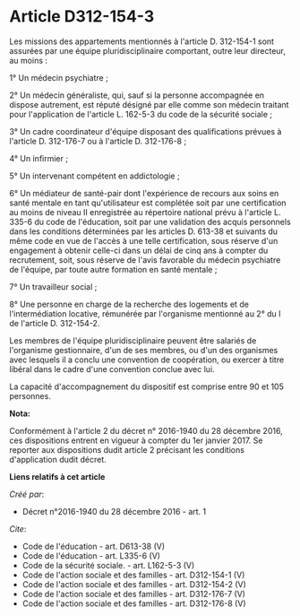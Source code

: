 # Article D312-154-3

Les missions des appartements mentionnés à l'article D. 312-154-1 sont assurées par une équipe pluridisciplinaire comportant,
outre leur directeur, au moins : 

1° Un médecin psychiatre ; 

2° Un médecin généraliste, qui, sauf si la personne accompagnée en dispose autrement, est réputé désigné par elle comme son
médecin traitant pour l'application de l'article L. 162-5-3 du code de la sécurité sociale ; 

3° Un cadre coordinateur d'équipe disposant des qualifications prévues à l'article D. 312-176-7 ou à l'article D.
312-176-8 ; 

4° Un infirmier ; 

5° Un intervenant compétent en addictologie ; 

6° Un médiateur de santé-pair dont l'expérience de recours aux soins en santé mentale en tant qu'utilisateur est complétée
soit par une certification au moins de niveau II enregistrée au répertoire national prévu à l'article L. 335-6 du code de
l'éducation, soit par une validation des acquis personnels dans les conditions déterminées par les articles D. 613-38 et
suivants du même code en vue de l'accès à une telle certification, sous réserve d'un engagement à obtenir celle-ci dans un
délai de cinq ans à compter du recrutement, soit, sous réserve de l'avis favorable du médecin psychiatre de l'équipe, par
toute autre formation en santé mentale ; 

7° Un travailleur social ; 

8° Une personne en charge de la recherche des logements et de l'intermédiation locative, rémunérée par l'organisme mentionné
au 2° du I de l'article D. 312-154-2. 

Les membres de l'équipe pluridisciplinaire peuvent être salariés de l'organisme gestionnaire, d'un de ses membres, ou d'un
des organismes avec lesquels il a conclu une convention de coopération, ou exercer à titre libéral dans le cadre d'une
convention conclue avec lui. 

La capacité d'accompagnement du dispositif est comprise entre 90 et 105 personnes.

**Nota:**

Conformément à l'article 2 du décret n° 2016-1940 du 28 décembre 2016, ces dispositions entrent en vigueur à compter du 1er
janvier 2017. Se reporter aux dispositions dudit article 2 précisant les conditions d'application dudit décret.

**Liens relatifs à cet article**

_Créé par_:

  - Décret n°2016-1940 du 28 décembre 2016 - art. 1

_Cite_:

  - Code de l'éducation - art. D613-38 (V)
  - Code de l'éducation - art. L335-6 (V)
  - Code de la sécurité sociale. - art. L162-5-3 (V)
  - Code de l'action sociale et des familles - art. D312-154-1 (V)
  - Code de l'action sociale et des familles - art. D312-154-2 (V)
  - Code de l'action sociale et des familles - art. D312-176-7 (V)
  - Code de l'action sociale et des familles - art. D312-176-8 (V)
